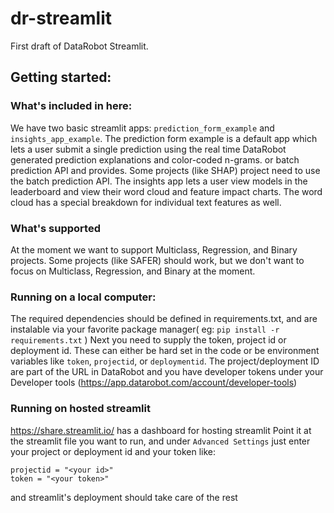 # dr-streamlit

First draft of DataRobot Streamlit. 

## Getting started:
### What's included in here:
We have two basic streamlit apps: `prediction_form_example` and `insights_app_example`. 
The prediction form example is a default app which lets a user submit a single prediction using the real time DataRobot generated prediction explanations and color-coded n-grams. 
or batch prediction API and provides. Some projects (like SHAP) project need to use the batch prediction API. 
The insights app lets a user view models in the leaderboard and view their word cloud and feature  impact charts. The word cloud has a special breakdown
for individual text features as well.
### What's supported
At the moment we want to support Multiclass, Regression, and Binary projects. Some projects (like SAFER) should work, but we don't want to focus 
on Multiclass, Regression, and Binary at the moment. 
### Running on a local computer:
The required dependencies should be defined in requirements.txt, and are instalable via your favorite package manager( eg:  `pip install -r requirements.txt` )
Next you need to supply the token, project id or deployment id. These can either be hard set in the code or be environment variables like `token`, `projectid`, or `deploymentid`.
The project/deployment ID are part of the URL in DataRobot and you have developer tokens under your Developer tools (https://app.datarobot.com/account/developer-tools)

### Running on hosted streamlit
https://share.streamlit.io/ has a dashboard for hosting streamlit
Point it at the streamlit file you want to run, and under `Advanced Settings` just enter your project or deployment id and your token like:
```
projectid = "<your id>"
token = "<your token>"
```
and streamlit's deployment should take care of the rest

